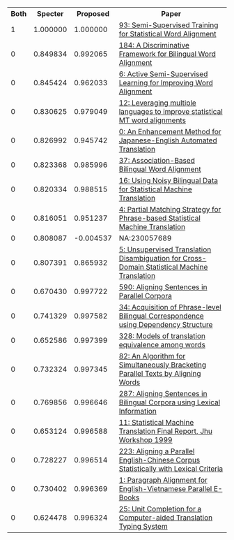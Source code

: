 <html><table><tr>
<th>Both</th>
<th>Specter</th>
<th>Proposed</th>
<th>Paper</th>
</tr>
<tr>
<td>1</td>
<td>1.000000</td>
<td>1.000000</td>
<td><a href="https://www.semanticscholar.org/paper/6c8f9b2b61e49c43e4639b3c1ce68f993fc2aa91">93: Semi-Supervised Training for Statistical Word Alignment</a></td>
</tr>
<tr>
<td>0</td>
<td>0.849834</td>
<td>0.992065</td>
<td><a href="https://www.semanticscholar.org/paper/cee30e5fe700b98bc408bc40ea9ec396520b473a">184: A Discriminative Framework for Bilingual Word Alignment</a></td>
</tr>
<tr>
<td>0</td>
<td>0.845424</td>
<td>0.962033</td>
<td><a href="https://www.semanticscholar.org/paper/1c5bdf40db5df6b0b63953ed0e52ca78cd1169de">6: Active Semi-Supervised Learning for Improving Word Alignment</a></td>
</tr>
<tr>
<td>0</td>
<td>0.830625</td>
<td>0.979049</td>
<td><a href="https://www.semanticscholar.org/paper/3469ddf20f5c5119239b113434b914673f038fe7">12: Leveraging multiple languages to improve statistical MT word alignments</a></td>
</tr>
<tr>
<td>0</td>
<td>0.826992</td>
<td>0.945742</td>
<td><a href="https://www.semanticscholar.org/paper/ca0b46b91c11f7c71f3f6917d7dce3485a97e44e">0: An Enhancement Method for Japanese-English Automated Translation</a></td>
</tr>
<tr>
<td>0</td>
<td>0.823368</td>
<td>0.985996</td>
<td><a href="https://www.semanticscholar.org/paper/3a7d2b69742436efd700e044360a0bbdc6022cc0">37: Association-Based Bilingual Word Alignment</a></td>
</tr>
<tr>
<td>0</td>
<td>0.820334</td>
<td>0.988515</td>
<td><a href="https://www.semanticscholar.org/paper/1fe7d6343bfa5684f4dfb24ce496e167b8a8d48b">16: Using Noisy Bilingual Data for Statistical Machine Translation</a></td>
</tr>
<tr>
<td>0</td>
<td>0.816051</td>
<td>0.951237</td>
<td><a href="https://www.semanticscholar.org/paper/33e5a26842bcc37f5333bf808b2b6c9f56151d80">4: Partial Matching Strategy for Phrase-based Statistical Machine Translation</a></td>
</tr>
<tr>
<td>0</td>
<td>0.808087</td>
<td>-0.004537</td>
<td>NA:230057689</td>
</tr>
<tr>
<td>0</td>
<td>0.807391</td>
<td>0.865932</td>
<td><a href="https://www.semanticscholar.org/paper/f22aafbeb8e271b152c5347a0d51f1d64eb2ab14">5: Unsupervised Translation Disambiguation for Cross-Domain Statistical Machine Translation</a></td>
</tr>
<tr>
<td>0</td>
<td>0.670430</td>
<td>0.997722</td>
<td><a href="https://www.semanticscholar.org/paper/a76563076016fb1cb813deba45db2409772a51da">590: Aligning Sentences in Parallel Corpora</a></td>
</tr>
<tr>
<td>0</td>
<td>0.741329</td>
<td>0.997582</td>
<td><a href="https://www.semanticscholar.org/paper/34c71b6177f2daf1d1d726dd05941a545a149928">34: Acquisition of Phrase-level Bilingual Correspondence using Dependency Structure</a></td>
</tr>
<tr>
<td>0</td>
<td>0.652586</td>
<td>0.997399</td>
<td><a href="https://www.semanticscholar.org/paper/38224f0aa39e4d4b9a0060e0fe3941f9e6d1bee1">328: Models of translation equivalence among words</a></td>
</tr>
<tr>
<td>0</td>
<td>0.732324</td>
<td>0.997345</td>
<td><a href="https://www.semanticscholar.org/paper/79f20fb39a6e78352ebbb65b1737970837a420b5">82: An Algorithm for Simultaneously Bracketing Parallel Texts by Aligning Words</a></td>
</tr>
<tr>
<td>0</td>
<td>0.769856</td>
<td>0.996646</td>
<td><a href="https://www.semanticscholar.org/paper/1f55d2bca810edbf9870934a41d956d06ae2d9cf">287: Aligning Sentences in Bilingual Corpora using Lexical Information</a></td>
</tr>
<tr>
<td>0</td>
<td>0.653124</td>
<td>0.996588</td>
<td><a href="https://www.semanticscholar.org/paper/eb24fb75a0e816515c66154d1cc5a03abd1bc9ee">11: Statistical Machine Translation Final Report, Jhu Workshop 1999</a></td>
</tr>
<tr>
<td>0</td>
<td>0.728227</td>
<td>0.996514</td>
<td><a href="https://www.semanticscholar.org/paper/b83dbea361cd583f9fdfb134bb55c48f0335d297">223: Aligning a Parallel English-Chinese Corpus Statistically with Lexical Criteria</a></td>
</tr>
<tr>
<td>0</td>
<td>0.730402</td>
<td>0.996369</td>
<td><a href="https://www.semanticscholar.org/paper/ebbb2281d205bed6497581eda89231c5bcc7eb7c">1: Paragraph Alignment for English-Vietnamese Parallel E-Books</a></td>
</tr>
<tr>
<td>0</td>
<td>0.624478</td>
<td>0.996324</td>
<td><a href="https://www.semanticscholar.org/paper/7f61670dcf65a166cb9772b2b53870410159722c">25: Unit Completion for a Computer-aided Translation Typing System</a></td>
</tr>
</table></html>
